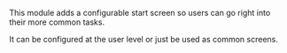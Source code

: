 This module adds a configurable start screen so users can go right into their more
common tasks.

It can be configured at the user level or just be used as common screens.
